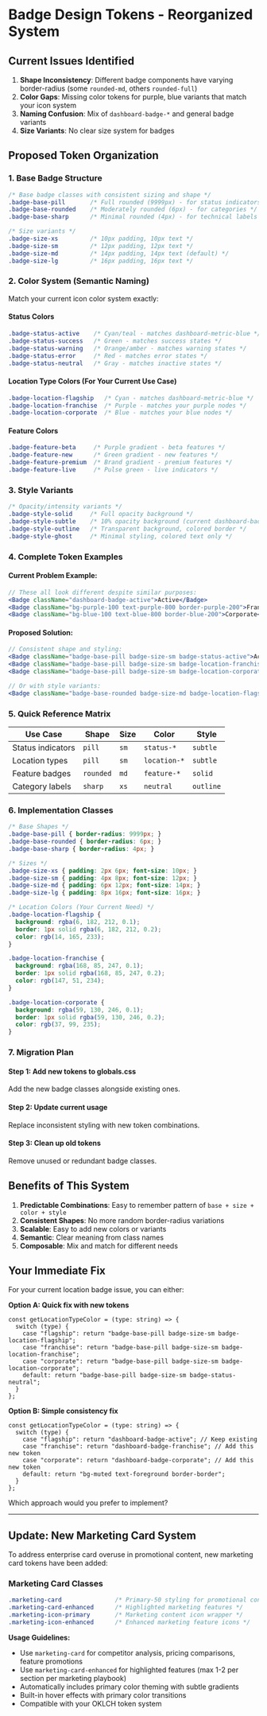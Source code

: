 # Badge Design Tokens - Reorganized System

## Current Issues Identified
1. **Shape Inconsistency**: Different badge components have varying border-radius (some `rounded-md`, others `rounded-full`)
2. **Color Gaps**: Missing color tokens for purple, blue variants that match your icon system
3. **Naming Confusion**: Mix of `dashboard-badge-*` and general badge variants
4. **Size Variants**: No clear size system for badges

## Proposed Token Organization

### 1. Base Badge Structure
```css
/* Base badge classes with consistent sizing and shape */
.badge-base-pill       /* Full rounded (9999px) - for status indicators */
.badge-base-rounded    /* Moderately rounded (6px) - for categories */
.badge-base-sharp      /* Minimal rounded (4px) - for technical labels */

/* Size variants */
.badge-size-xs         /* 10px padding, 10px text */
.badge-size-sm         /* 12px padding, 12px text */
.badge-size-md         /* 14px padding, 14px text (default) */
.badge-size-lg         /* 16px padding, 16px text */
```

### 2. Color System (Semantic Naming)
Match your current icon color system exactly:

#### Status Colors
```css
.badge-status-active    /* Cyan/teal - matches dashboard-metric-blue */
.badge-status-success   /* Green - matches success states */
.badge-status-warning   /* Orange/amber - matches warning states */
.badge-status-error     /* Red - matches error states */
.badge-status-neutral   /* Gray - matches inactive states */
```

#### Location Type Colors (For Your Current Use Case)
```css
.badge-location-flagship   /* Cyan - matches dashboard-metric-blue */
.badge-location-franchise  /* Purple - matches your purple nodes */
.badge-location-corporate  /* Blue - matches your blue nodes */
```

#### Feature Colors
```css
.badge-feature-beta     /* Purple gradient - beta features */
.badge-feature-new      /* Green gradient - new features */
.badge-feature-premium  /* Brand gradient - premium features */
.badge-feature-live     /* Pulse green - live indicators */
```

### 3. Style Variants
```css
/* Opacity/intensity variants */
.badge-style-solid     /* Full opacity background */
.badge-style-subtle    /* 10% opacity background (current dashboard-badge-*) */
.badge-style-outline   /* Transparent background, colored border */
.badge-style-ghost     /* Minimal styling, colored text only */
```

### 4. Complete Token Examples

#### Current Problem Example:
```jsx
// These all look different despite similar purposes:
<Badge className="dashboard-badge-active">Active</Badge>
<Badge className="bg-purple-100 text-purple-800 border-purple-200">Franchise</Badge>
<Badge className="bg-blue-100 text-blue-800 border-blue-200">Corporate</Badge>
```

#### Proposed Solution:
```jsx
// Consistent shape and styling:
<Badge className="badge-base-pill badge-size-sm badge-status-active">Active</Badge>
<Badge className="badge-base-pill badge-size-sm badge-location-franchise">Franchise</Badge>
<Badge className="badge-base-pill badge-size-sm badge-location-corporate">Corporate</Badge>

// Or with style variants:
<Badge className="badge-base-rounded badge-size-md badge-location-flagship badge-style-subtle">Flagship Store</Badge>
```

### 5. Quick Reference Matrix

| Use Case | Shape | Size | Color | Style |
|----------|-------|------|--------|-------|
| Status indicators | `pill` | `sm` | `status-*` | `subtle` |
| Location types | `pill` | `sm` | `location-*` | `subtle` |
| Feature badges | `rounded` | `md` | `feature-*` | `solid` |
| Category labels | `sharp` | `xs` | `neutral` | `outline` |

### 6. Implementation Classes

```css
/* Base Shapes */
.badge-base-pill { border-radius: 9999px; }
.badge-base-rounded { border-radius: 6px; }
.badge-base-sharp { border-radius: 4px; }

/* Sizes */
.badge-size-xs { padding: 2px 6px; font-size: 10px; }
.badge-size-sm { padding: 4px 8px; font-size: 12px; }
.badge-size-md { padding: 6px 12px; font-size: 14px; }
.badge-size-lg { padding: 8px 16px; font-size: 16px; }

/* Location Colors (Your Current Need) */
.badge-location-flagship {
  background: rgba(6, 182, 212, 0.1);
  border: 1px solid rgba(6, 182, 212, 0.2);
  color: rgb(14, 165, 233);
}

.badge-location-franchise {
  background: rgba(168, 85, 247, 0.1);
  border: 1px solid rgba(168, 85, 247, 0.2);
  color: rgb(147, 51, 234);
}

.badge-location-corporate {
  background: rgba(59, 130, 246, 0.1);
  border: 1px solid rgba(59, 130, 246, 0.2);
  color: rgb(37, 99, 235);
}
```

### 7. Migration Plan

#### Step 1: Add new tokens to globals.css
Add the new badge classes alongside existing ones.

#### Step 2: Update current usage
Replace inconsistent styling with new token combinations.

#### Step 3: Clean up old tokens
Remove unused or redundant badge classes.

## Benefits of This System

1. **Predictable Combinations**: Easy to remember pattern of `base + size + color + style`
2. **Consistent Shapes**: No more random border-radius variations
3. **Scalable**: Easy to add new colors or variants
4. **Semantic**: Clear meaning from class names
5. **Composable**: Mix and match for different needs

## Your Immediate Fix

For your current location badge issue, you can either:

**Option A: Quick fix with new tokens**
```tsx
const getLocationTypeColor = (type: string) => {
  switch (type) {
    case "flagship": return "badge-base-pill badge-size-sm badge-location-flagship";
    case "franchise": return "badge-base-pill badge-size-sm badge-location-franchise";
    case "corporate": return "badge-base-pill badge-size-sm badge-location-corporate";
    default: return "badge-base-pill badge-size-sm badge-status-neutral";
  }
};
```

**Option B: Simple consistency fix**
```tsx
const getLocationTypeColor = (type: string) => {
  switch (type) {
    case "flagship": return "dashboard-badge-active"; // Keep existing
    case "franchise": return "dashboard-badge-franchise"; // Add this new token
    case "corporate": return "dashboard-badge-corporate"; // Add this new token
    default: return "bg-muted text-foreground border-border";
  }
};
```

Which approach would you prefer to implement?

---

## Update: New Marketing Card System

To address enterprise card overuse in promotional content, new marketing card tokens have been added:

### Marketing Card Classes
```css
.marketing-card               /* Primary-50 styling for promotional content */
.marketing-card-enhanced      /* Highlighted marketing features */
.marketing-icon-primary       /* Marketing content icon wrapper */
.marketing-icon-enhanced      /* Enhanced marketing feature icons */
```

**Usage Guidelines:**
- Use `marketing-card` for competitor analysis, pricing comparisons, feature promotions
- Use `marketing-card-enhanced` for highlighted features (max 1-2 per section per marketing playbook)
- Automatically includes primary color theming with subtle gradients
- Built-in hover effects with primary color transitions
- Compatible with your OKLCH token system
